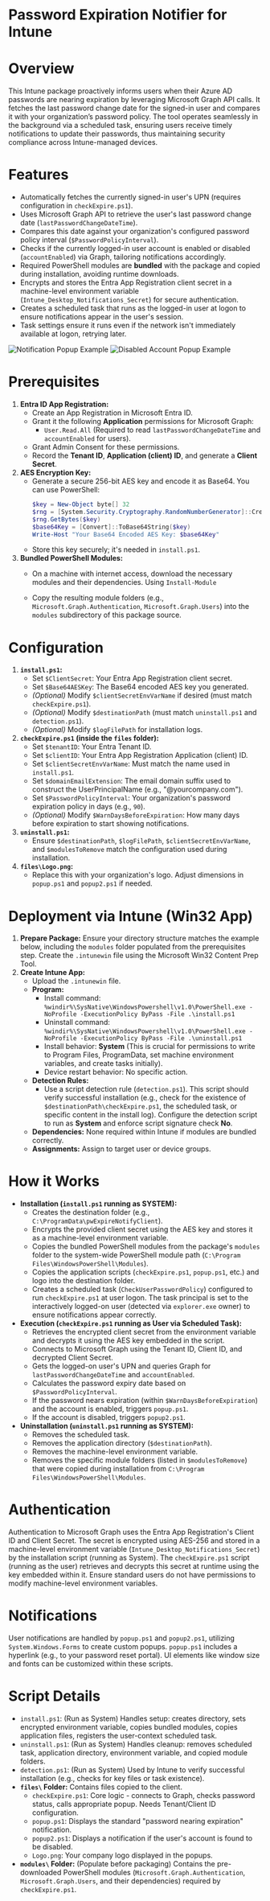 # Password Expiration Notifier for Intune

# Overview
This Intune package proactively informs users when their Azure AD passwords are nearing expiration by leveraging Microsoft Graph API calls. It fetches the last password change date for the signed-in user and compares it with your organization’s password policy. The tool operates seamlessly in the background via a scheduled task, ensuring users receive timely notifications to update their passwords, thus maintaining security compliance across Intune-managed devices.

# Features
- Automatically fetches the currently signed-in user's UPN (requires configuration in `checkExpire.ps1`).
- Uses Microsoft Graph API to retrieve the user's last password change date (`lastPasswordChangeDateTime`).
- Compares this date against your organization's configured password policy interval (`$PasswordPolicyInterval`).
- Checks if the currently logged-in user account is enabled or disabled (`accountEnabled`) via Graph, tailoring notifications accordingly.
- Required PowerShell modules are **bundled** with the package and copied during installation, avoiding runtime downloads.
- Encrypts and stores the Entra App Registration client secret in a machine-level environment variable (`Intune_Desktop_Notifications_Secret`) for secure authentication.
- Creates a scheduled task that runs as the logged-in user at logon to ensure notifications appear in the user's session.
- Task settings ensure it runs even if the network isn't immediately available at logon, retrying later.

![Notification Popup Example](https://github.com/user-attachments/assets/c0b58dce-b996-4fb1-be25-00275ddb8e4d)
![Disabled Account Popup Example](https://github.com/user-attachments/assets/918019eb-0907-441f-b41c-546fc752496d)

# Prerequisites
1.  **Entra ID App Registration:**
    * Create an App Registration in Microsoft Entra ID.
    * Grant it the following **Application** permissions for Microsoft Graph:
        * `User.Read.All` (Required to read `lastPasswordChangeDateTime` and `accountEnabled` for users).
    * Grant Admin Consent for these permissions.
    * Record the **Tenant ID**, **Application (client) ID**, and generate a **Client Secret**.
2.  **AES Encryption Key:**
    * Generate a secure 256-bit AES key and encode it as Base64. You can use PowerShell:
        ```powershell
        $key = New-Object byte[] 32
        $rng = [System.Security.Cryptography.RandomNumberGenerator]::Create()
        $rng.GetBytes($key)
        $base64Key = [Convert]::ToBase64String($key)
        Write-Host "Your Base64 Encoded AES Key: $base64Key"
        ```
    * Store this key securely; it's needed in `install.ps1`.
3.  **Bundled PowerShell Modules:**
    * On a machine with internet access, download the necessary modules and their dependencies. Using `Install-Module` 

    * Copy the resulting module folders (e.g., `Microsoft.Graph.Authentication`, `Microsoft.Graph.Users`) into the `modules` subdirectory of this package source.

# Configuration

1.  **`install.ps1`:**
    * Set `$ClientSecret`: Your Entra App Registration client secret.
    * Set `$Base64AESKey`: The Base64 encoded AES key you generated.
    * *(Optional)* Modify `$clientSecretEnvVarName` if desired (must match `checkExpire.ps1`).
    * *(Optional)* Modify `$destinationPath` (must match `uninstall.ps1` and `detection.ps1`).
    * *(Optional)* Modify `$logFilePath` for installation logs.
2.  **`checkExpire.ps1` (inside the `files` folder):**
    * Set `$tenantID`: Your Entra Tenant ID.
    * Set `$clientID`: Your Entra App Registration Application (client) ID.
    * Set `$clientSecretEnvVarName`: Must match the name used in `install.ps1`.
    * Set `$domainEmailExtension`: The email domain suffix used to construct the UserPrincipalName (e.g., "@yourcompany.com").
    * Set `$PasswordPolicyInterval`: Your organization's password expiration policy in days (e.g., `90`).
    * *(Optional)* Modify `$WarnDaysBeforeExpiration`: How many days before expiration to start showing notifications.
3.  **`uninstall.ps1`:**
    * Ensure `$destinationPath`, `$logFilePath`, `$clientSecretEnvVarName`, and `$modulesToRemove` match the configuration used during installation.
4.  **`files\Logo.png`:**
    * Replace this with your organization's logo. Adjust dimensions in `popup.ps1` and `popup2.ps1` if needed.

# Deployment via Intune (Win32 App)

1.  **Prepare Package:** Ensure your directory structure matches the example below, including the `modules` folder populated from the prerequisites step. Create the `.intunewin` file using the Microsoft Win32 Content Prep Tool.
2.  **Create Intune App:**
    * Upload the `.intunewin` file.
    * **Program:**
        * Install command: `%windir%\SysNative\WindowsPowershell\v1.0\PowerShell.exe -NoProfile -ExecutionPolicy ByPass -File .\install.ps1`
        * Uninstall command: `%windir%\SysNative\WindowsPowershell\v1.0\PowerShell.exe -NoProfile -ExecutionPolicy ByPass -File .\uninstall.ps1`
        * Install behavior: **System** (This is crucial for permissions to write to Program Files, ProgramData, set machine environment variables, and create tasks initially).
        * Device restart behavior: No specific action.
    * **Detection Rules:**
        * Use a script detection rule (`detection.ps1`). This script should verify successful installation (e.g., check for the existence of `$destinationPath\checkExpire.ps1`, the scheduled task, or specific content in the install log). Configure the detection script to run as **System** and enforce script signature check **No**.
    * **Dependencies:** None required within Intune if modules are bundled correctly.
    * **Assignments:** Assign to target user or device groups.

# How it Works

-   **Installation (`install.ps1` running as SYSTEM):**
    * Creates the destination folder (e.g., `C:\ProgramData\pwExpireNotifyClient`).
    * Encrypts the provided client secret using the AES key and stores it as a machine-level environment variable.
    * Copies the bundled PowerShell modules from the package's `modules` folder to the system-wide PowerShell module path (`C:\Program Files\WindowsPowerShell\Modules`).
    * Copies the application scripts (`checkExpire.ps1`, `popup.ps1`, etc.) and logo into the destination folder.
    * Creates a scheduled task (`CheckUserPasswordPolicy`) configured to run `checkExpire.ps1` at user logon. The task principal is set to the interactively logged-on user (detected via `explorer.exe` owner) to ensure notifications appear correctly.
-   **Execution (`checkExpire.ps1` running as User via Scheduled Task):**
    * Retrieves the encrypted client secret from the environment variable and decrypts it using the AES key embedded in the script.
    * Connects to Microsoft Graph using the Tenant ID, Client ID, and decrypted Client Secret.
    * Gets the logged-on user's UPN and queries Graph for `lastPasswordChangeDateTime` and `accountEnabled`.
    * Calculates the password expiry date based on `$PasswordPolicyInterval`.
    * If the password nears expiration (within `$WarnDaysBeforeExpiration`) and the account is enabled, triggers `popup.ps1`.
    * If the account is disabled, triggers `popup2.ps1`.
-   **Uninstallation (`uninstall.ps1` running as SYSTEM):**
    * Removes the scheduled task.
    * Removes the application directory (`$destinationPath`).
    * Removes the machine-level environment variable.
    * Removes the specific module folders (listed in `$modulesToRemove`) that were copied during installation from `C:\Program Files\WindowsPowerShell\Modules`.

# Authentication
Authentication to Microsoft Graph uses the Entra App Registration's Client ID and Client Secret. The secret is encrypted using AES-256 and stored in a machine-level environment variable (`Intune_Desktop_Notifications_Secret`) by the installation script (running as System). The `checkExpire.ps1` script (running as the user) retrieves and decrypts this secret at runtime using the key embedded within it. Ensure standard users do not have permissions to modify machine-level environment variables.

# Notifications
User notifications are handled by `popup.ps1` and `popup2.ps1`, utilizing `System.Windows.Forms` to create custom popups. `popup.ps1` includes a hyperlink (e.g., to your password reset portal). UI elements like window size and fonts can be customized within these scripts.

# Script Details

-   `install.ps1`: (Run as System) Handles setup: creates directory, sets encrypted environment variable, copies bundled modules, copies application files, registers the user-context scheduled task.
-   `uninstall.ps1`: (Run as System) Handles cleanup: removes scheduled task, application directory, environment variable, and copied module folders.
-   `detection.ps1`: (Run as System) Used by Intune to verify successful installation (e.g., checks for key files or task existence).
-   **`files\` Folder:** Contains files copied to the client.
    -   `checkExpire.ps1`: Core logic - connects to Graph, checks password status, calls appropriate popup. Needs Tenant/Client ID configuration.
    -   `popup.ps1`: Displays the standard "password nearing expiration" notification.
    * `popup2.ps1`: Displays a notification if the user's account is found to be disabled.
    * `Logo.png`: Your company logo displayed in the popups.
-   **`modules\` Folder:** (Populate before packaging) Contains the pre-downloaded PowerShell modules (`Microsoft.Graph.Authentication`, `Microsoft.Graph.Users`, and their dependencies) required by `checkExpire.ps1`.

